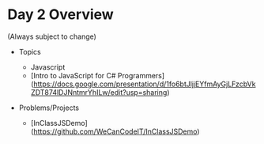 # Day 2 Overview

(Always subject to change)

- Topics
  - Javascript
  - [Intro to JavaScript for C# Programmers] (https://docs.google.com/presentation/d/1fo6btJljjEYfmAyGjLFzcbVkZDT874lDJNntmrYhILw/edit?usp=sharing)
  
- Problems/Projects
  - [InClassJSDemo] (https://github.com/WeCanCodeIT/InClassJSDemo)
  
